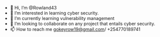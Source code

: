 - 👋 Hi, I’m @Rowland43
- 👀 I’m interested in learning cyber security.
- 🌱 I’m currently learning vulnerability management
- 💞️ I’m looking to collaborate on any project that entails cyber security.
- 📫 How to reach me gokeyrow19@gmail.com/ +254770189741

<!---
Rowland43/Rowland43 is a ✨ special ✨ repository because its `README.md` (this file) appears on your GitHub profile.
You can click the Preview link to take a look at your changes.
--->
